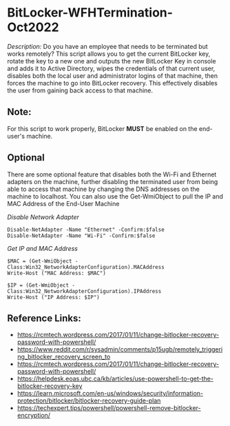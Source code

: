 # BitLocker-WFHTermination-Oct2022
*Description:*
Do you have an employee that needs to be terminated but works remotely? This script allows you to get the current BitLocker key, rotate the key to a new one and outputs the new BitLocker Key in console and adds it to Active Directory, wipes the credentials of that current user, disables both the local user and administrator logins of that machine, then forces the machine to go into BitLocker recovery. This effectively disables the user from gaining back access to that machine. 

## Note:
For this script to work properly, BitLocker **MUST** be enabled on the end-user's machine. 

## Optional
There are some optional feature that disables both the Wi-Fi and Ethernet adapters on the machine, further disabling the terminated user from being able to access that machine by changing the DNS addresses on the machine to localhost. You can also use the Get-WmiObject to pull the IP and MAC Address of the End-User Machine

*Disable Network Adapter*
```
Disable-NetAdapter -Name "Ethernet" -Confirm:$false
Disable-NetAdapter -Name "Wi-Fi" -Confirm:$false
```

*Get IP and MAC Address*
```
$MAC = (Get-WmiObject -Class:Win32_NetworkAdapterConfiguration).MACAddress
Write-Host ("MAC Address: $MAC")

$IP = (Get-WmiObject -Class:Win32_NetworkAdapterConfiguration).IPAddress
Write-Host ("IP Address: $IP")
```




## Reference Links:
- https://rcmtech.wordpress.com/2017/01/11/change-bitlocker-recovery-password-with-powershell/
- https://www.reddit.com/r/sysadmin/comments/p15ugb/remotely_triggering_bitlocker_recovery_screen_to
- https://rcmtech.wordpress.com/2017/01/11/change-bitlocker-recovery-password-with-powershell/
- https://helpdesk.eoas.ubc.ca/kb/articles/use-powershell-to-get-the-bitlocker-recovery-key
- https://learn.microsoft.com/en-us/windows/security/information-protection/bitlocker/bitlocker-recovery-guide-plan
- https://techexpert.tips/powershell/powershell-remove-bitlocker-encryption/

